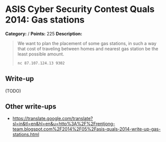 # ASIS Cyber Security Contest Quals 2014: Gas stations

**Category:** /
**Points:** 225
**Description:**

> We want to plan the placement of some gas stations, in such a way that cost of traveling between homes and nearest gas station be the least possible amount.
>
> ```bash
> nc 87.107.124.13 9302
> ```

## Write-up

(TODO)

## Other write-ups

* <https://translate.google.com/translate?sl=in&tl=en&hl=en&u=http%3A%2F%2Frentjong-team.blogspot.com%2F2014%2F05%2Fasis-quals-2014-write-up-gas-stations.html>
